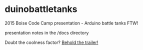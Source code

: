 # duinobattletanks
2015 Boise Code Camp presentation - Arduino battle tanks FTW!

presentation notes in the /docs directory

Doubt the coolness factor?  <a href="https://www.youtube.com/watch?v=e7uAQrak1iA">Behold the trailer!</a>

